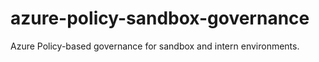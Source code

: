 # azure-policy-sandbox-governance
Azure Policy-based governance for sandbox and intern environments.
